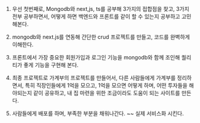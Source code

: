 1. 우선 첫번째로, Mongodb와 next,js, ts를 공부해 3가지의 접합점을 찾고, 3가지 전부 공부하면서, 어떻게 하면 백엔드와 프론트를 같이 할 수 있는지 공부하고 고민해본다.

2. mongodb와 next.js를 연동해 간단한 crud 프로젝트를 만들고, 코드를 완벽하게 이해한다.

3. 프론트에서 가장 중요한 회원가입과 로그인 기능을 mongodb와 함께 조인해 퀄리티가 좋게 기능을 구현해 본다.

4. 최종 프로젝트로 가계부의 프로젝트를 만들어서, 다른 사람들에게 가계부를 정리하면서,
특히 직장인들에게 1억을 모으고, 1억을 모으면 어떻게 하며, 어떤 투자들을 해야되는지 같이 공유하고,
내 집 마련을 위한 조금이라도 도움이 되는 사이트를 만든다.

5. 사람들에게 배포를 하며, 부족한 부분을 채워나간다. ~~ 실제 서비스화 시킨다.